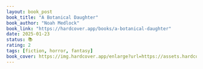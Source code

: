 ```yaml
---
layout: book_post
book_title: "A Botanical Daughter"
book_author: "Noah Medlock"
book_link: "https://hardcover.app/books/a-botanical-daughter"
date: 2025-01-23
status: 📚
rating: 2
tags: [fiction, horror, fantasy]
book_cover: https://img.hardcover.app/enlarge?url=https://assets.hardcover.app/editions/31090242/2220271916467123.jpg&width=270&height=410&type=webp
---
```

